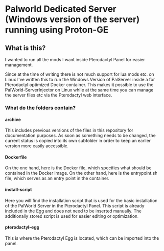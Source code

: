 # Palworld Dedicated Server (Windows version of the server) running using Proton-GE

## What is this?

I wanted to run all the mods I want inside Pterodactyl Panel for easier management.

Since at the time of writing there is not much support for lua mods etc. on Linux I've written this to run the Windows Version of PalServer inside a for Pterodactyl optimized Docker container. This makes it possible to use the PalWorld-ServerInjector on Linux while at the same time you can manage the server files etc via the Pterodactyl web interface.

### What do the folders contain?

#### archive
This includes previous versions of the files in this repository for documentation purposes.
As soon as something needs to be changed, the current status is copied into its own subfolder in order to keep an earlier version more easily accessible.

#### Dockerfile
On the one hand, here is the Docker file, which specifies what should be contained in the Docker image. On the other hand, here is the entrypoint.sh file, which serves as an entry point in the container.

#### install-script
Here you will find the installation script that is used for the basic installation of the PalWorld Server in the Pterodactyl Panel.
This script is already included in the Egg and does not need to be inserted manually. The additionally stored script is used for easier editing or optimization.

#### pterodactyl-egg
This is where the Pterodactyl Egg is located, which can be imported into the panel.
